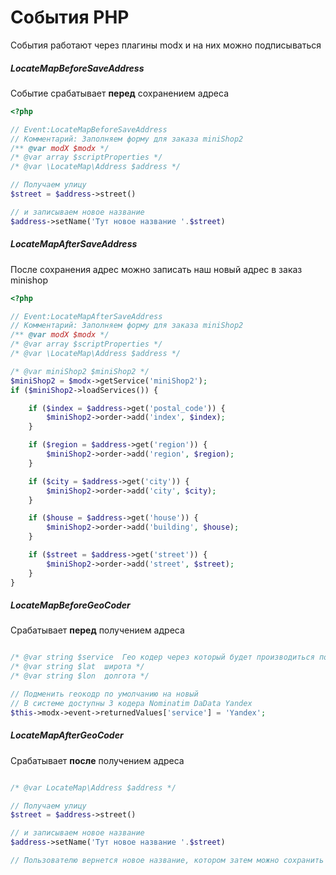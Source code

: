 # События PHP

События работают через плагины modx и на них можно подписываться

##### LocateMapBeforeSaveAddress

Событие срабатывает **перед** сохранением адреса

```php
<?php

// Event:LocateMapBeforeSaveAddress
// Комментарий: Заполняем форму для заказа miniShop2
/** @var modX $modx */
/* @var array $scriptProperties */
/* @var \LocateMap\Address $address */

// Получаем улицу
$street = $address->street()

// и записываем новое название
$address->setName('Тут новое название '.$street)

```

##### LocateMapAfterSaveAddress

После сохранения адрес можно записать наш новый адрес в заказ minishop

```php
<?php

// Event:LocateMapAfterSaveAddress
// Комментарий: Заполняем форму для заказа miniShop2
/** @var modX $modx */
/* @var array $scriptProperties */
/* @var \LocateMap\Address $address */

/* @var miniShop2 $miniShop2 */
$miniShop2 = $modx->getService('miniShop2');
if ($miniShop2->loadServices()) {

    if ($index = $address->get('postal_code')) {
        $miniShop2->order->add('index', $index);
    }

    if ($region = $address->get('region')) {
        $miniShop2->order->add('region', $region);
    }

    if ($city = $address->get('city')) {
        $miniShop2->order->add('city', $city);
    }

    if ($house = $address->get('house')) {
        $miniShop2->order->add('building', $house);
    }

    if ($street = $address->get('street')) {
        $miniShop2->order->add('street', $street);
    }
}

```

##### LocateMapBeforeGeoCoder

Срабатывает **перед** получением адреса 

```php

/* @var string $service  Гео кодер через который будет производиться поиск адреса*/
/* @var string $lat  широта */
/* @var string $lon  долгота */

// Подменить геокодр по умолчанию на новый
// В системе доступны 3 кодера Nominatim DaData Yandex
$this->modx->event->returnedValues['service'] = 'Yandex';

```

##### LocateMapAfterGeoCoder

Срабатывает **после** получением адреса

```php

/* @var LocateMap\Address $address */

// Получаем улицу
$street = $address->street()

// и записываем новое название
$address->setName('Тут новое название '.$street)

// Пользователю вернется новое название, котором затем можно сохранить в сессию
```
